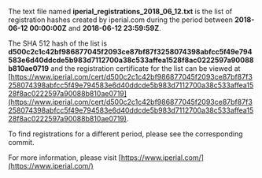 The text file named **iperial_registrations_2018_06_12.txt** is the list of registration hashes created by iperial.com during the period between **2018-06-12 00:00:00Z** and **2018-06-12 23:59:59Z**.

The SHA 512 hash of the list is **d500c2c1c42bf986877045f2093ce87bf87f3258074398abfcc5f49e794583e6d40ddcde5b983d7112700a38c533affea1528f8ac0222597a90088b810ae0719** and the registration certificate for the list can be viewed at [https://www.iperial.com/cert/d500c2c1c42bf986877045f2093ce87bf87f3258074398abfcc5f49e794583e6d40ddcde5b983d7112700a38c533affea1528f8ac0222597a90088b810ae0719](https://www.iperial.com/cert/d500c2c1c42bf986877045f2093ce87bf87f3258074398abfcc5f49e794583e6d40ddcde5b983d7112700a38c533affea1528f8ac0222597a90088b810ae0719).

To find registrations for a different period, please see the corresponding commit.

For more information, please visit [https://www.iperial.com/](https://www.iperial.com/)
